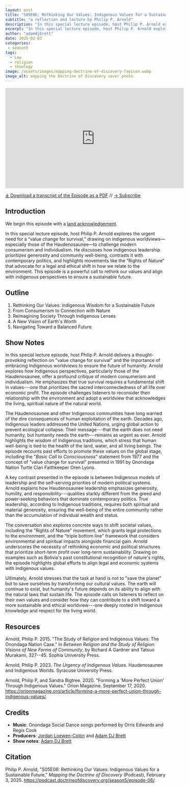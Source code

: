 ```yaml
---
layout: post
title: "S05E06: Rethinking Our Values: Indigenous Values for a Sustainable Future" 
subtitle: "a reflection and lecture by Philip P. Arnold"
description: "In this special lecture episode, host Philip P. Arnold explores the urgent need for a value change for survival"
excerpt: "In this special lecture episode, host Philip P. Arnold explores the urgent need for a value change for survival"
author: "adamdjbrett"
date: 2025-02-03
categories: 
 - season5
tags: 
  - Law
  - religion
  - theology
image: /assets/images/mapping-doctrine-of-discovery-favicon.webp
image_alt: mapping the Doctrine of Discovery cover photo.
---
```

<iframe width="560" height="315" src="https://www.youtube.com/embed/9mNtsmpoUuc?si=2OG7qOpAo1Q06zyW" title="YouTube video player" frameborder="0" allow="accelerometer; autoplay; clipboard-write; encrypted-media; gyroscope; picture-in-picture; web-share" referrerpolicy="strict-origin-when-cross-origin" allowfullscreen></iframe>


<div id="buzzsprout-player-16542346"></div><script src="https://www.buzzsprout.com/1926214/episodes/16542346-s05e06-rethinking-our-values-indigenous-values-for-a-sustainable-future.js?container_id=buzzsprout-player-16542346&player=small" type="text/javascript" charset="utf-8"></script>

[⤓ Download a transcript of the Episode as a PDF](/assets/pdfs/S05E06-indigenous-values.pdf) // [→ Subscribe](/subscribe/)

## Introduction

We begin this episode with a [land acknowledgement](https://podcast.doctrineofdiscovery.org/land/).

In this special lecture episode, host Philip P. Arnold explores the urgent need for a “value change for survival,” drawing on indigenous worldviews—especially those of the Haudenosaunee—to challenge modern consumerism and individualism. He discusses how indigenous leadership prioritizes generosity and community well-being, contrasts it with contemporary politics, and highlights movements like the “Rights of Nature” that advocate for a legal and ethical shift in how we relate to the environment. This episode is a powerful call to rethink our values and align with indigenous perspectives to ensure a sustainable future.

## Outline
1. Rethinking Our Values: Indigenous Wisdom for a Sustainable Future
2. From Consumerism to Connection with Nature
3. Reimagining Society Through Indigenous Lenses
4. A New Vision of Earth's Worth
5. Navigating Toward a Balanced Future

## Show Notes

In this special lecture episode, host Philip P. Arnold delivers a thought-provoking reflection on "value change for survival" and the importance of embracing Indigenous worldviews to ensure the future of humanity. Arnold explores how Indigenous perspectives, particularly those of the Haudenosaunee, offer a profound critique of modern consumerism and individualism. He emphasizes that true survival requires a fundamental shift in values---one that prioritizes the sacred interconnectedness of all life over economic profit. The episode challenges listeners to reconsider their relationship with the environment and adopt a worldview that acknowledges the living, spiritual nature of the natural world.

The Haudenosaunee and other Indigenous communities have long warned of the dire consequences of human exploitation of the earth. Decades ago, Indigenous leaders addressed the United Nations, urging global action to prevent ecological collapse. Their message---that the earth does not need humanity, but humanity needs the earth---remains as urgent as ever. Arnold highlights the wisdom of Indigenous traditions, which stress that human well-being is tied to the health of the land, water, and all living beings. The episode recounts past efforts to promote these values on the global stage, including the "*Basic Call to Consciousness*" statement from 1977 and the concept of "value change for survival" presented in 1991 by Onondaga Nation Turtle Clan Faithkeeper Oren Lyons.

A key contrast presented in the episode is between Indigenous models of leadership and the self-serving priorities of modern political systems. Arnold explains how Haudenosaunee leadership emphasizes generosity, humility, and responsibility---qualities starkly different from the greed and power-seeking behaviors that dominate contemporary politics. True leadership, according to Indigenous traditions, requires both spiritual and material generosity, ensuring the well-being of the entire community rather than the accumulation of individual wealth and status.

The conversation also explores concrete ways to shift societal values, including the "Rights of Nature" movement, which grants legal protections to the environment, and the "triple bottom line" framework that considers environmental and spiritual impacts alongside financial gain. Arnold underscores the necessity of rethinking economic and political structures that prioritize short-term profit over long-term sustainability. Drawing on examples such as Bolivia's past constitutional recognition of nature's rights, the episode highlights global efforts to align legal and economic systems with Indigenous values.

Ultimately, Arnold stresses that the task at hand is not to "save the planet" but to save ourselves by transforming our cultural values. The earth will continue to exist, but humanity's future depends on its ability to align with the natural laws that sustain life. The episode calls on listeners to reflect on their own values and consider how they can contribute to a shift toward a more sustainable and ethical worldview---one deeply rooted in Indigenous knowledge and respect for the living world.

## Resources
Arnold, Philip P. 2015. "The Study of Religion and Indigenous Values: The Onondaga Nation Case." In *Between Religion and the Study of Religion: Visions of New Forms of Community*, by Richard A Gardner and Tatsuo Murakami, 327--45. Sophia University Press.

Arnold, Philip P. 2023. *The Urgency of Indigenous Values*. Haudenosaunee and Indigenous Worlds. Syracuse University Press.

Arnold, Philip P, and Sandra Bigtree. 2020. "Forming a 'More Perfect Union' Through Indigenous Values." Orion Magazine. September 17, 2020. <https://orionmagazine.org/article/forming-a-more-perfect-union-through-indigenous-values/>.


## Credits

- **Music**: Onondaga Social Dance songs performed by Orris Edwards and Regis Cook
- **Producers**: [Jordan Loewen-Colón](https://www.jordanbradyloewen.com/) and [Adam DJ Brett](https://adamdjbrett.com)
- **Show notes**: [Adam DJ Brett](https://adamdjbrett.com)

## Citation

Philip P. Arnold, "S05E06: Rethinking Our Values: Indigenous Values for a Sustainable Future," _Mapping the Doctrine of Discovery_ (Podcast), February 3, 2025. <https://podcast.doctrineofdiscovery.org/season5/episode-06/>.
